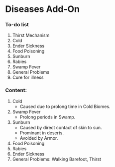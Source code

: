 # Diseases Add-On

### To-do list

1. Thirst Mechanism
2. Cold
3. Ender Sickness
4. Food Poisoning
5. Sunburn
6. Rabies
7. Swamp Fever
8. General Problems
9. Cure for illness

### Content:
1. Cold
   - Caused due to prolong time in Cold Biomes.
2. Swamp Fever
   - Prolong periods in Swamp.
3. Sunburn
   - Caused by direct contact of skin to sun.
   - Prominant in deserts.
   - Avoided by Armor.
4. Food Poisoning
5. Rabies
6. Ender Sickness
7. General Problems: Walking Barefoot, Thirst
